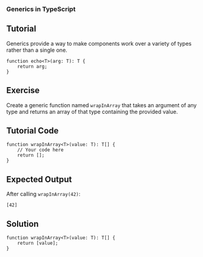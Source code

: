 ### Generics in TypeScript

Tutorial
-------
Generics provide a way to make components work over a variety of types rather than a single one.

    function echo<T>(arg: T): T {
        return arg;
    }

Exercise
-------
Create a generic function named `wrapInArray` that takes an argument of any type and returns an array of that type containing the provided value.

Tutorial Code
-------

    function wrapInArray<T>(value: T): T[] {
        // Your code here
        return [];
    }

Expected Output
-------
After calling `wrapInArray(42)`:

    [42]

Solution
-------

    function wrapInArray<T>(value: T): T[] {
        return [value];
    }